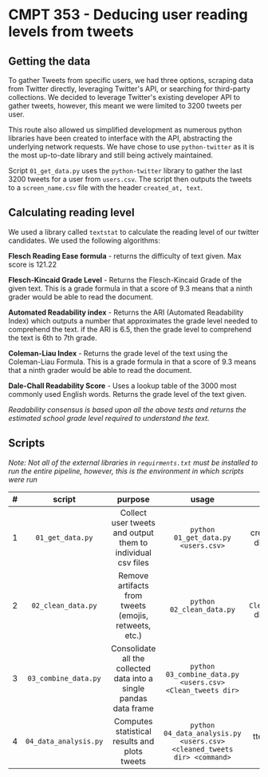 # CMPT 353 - Deducing user reading levels from tweets
## Getting the data
To gather Tweets from specific users, we had three options, scraping data from Twitter directly, leveraging Twitter's API, or searching for third-party collections.
We decided to leverage Twitter's existing developer API to gather tweets, however, this meant we were limited to 3200 tweets per user.

This route also allowed us simplified development as numerous python libraries have been created to interface with the API, abstracting the underlying network requests.
We have chose to use `python-twitter` as it is the most up-to-date library and still being actively maintained.

Script `01_get_data.py` uses the `python-twitter` library to gather the last 3200 tweets for a user from `users.csv`. 
The script then outputs the tweets to a `screen_name.csv` file with the header `created_at, text`.

## Calculating reading level
We used a library called `textstat` to calculate the reading level of our twitter candidates. We used the following algorithms:

**Flesch Reading Ease formula** - returns the difficulty of text given. Max score is 121.22

**Flesch-Kincaid Grade Level** - Returns the Flesch-Kincaid Grade of the given text. This is a grade formula in that a score of 9.3 means that a ninth grader would be able to read the document.

**Automated Readability index** - Returns the ARI (Automated Readability Index) which outputs a number that approximates the grade level needed to comprehend the text.
if the ARI is 6.5, then the grade level to comprehend the text is 6th to 7th grade.

**Coleman-Liau Index** - Returns the grade level of the text using the Coleman-Liau Formula. This is a grade formula in that a score of 9.3 means that a ninth grader would be able to read the document.

**Dale-Chall Readability Score** - Uses a lookup table of the 3000 most commonly used English words. Returns the grade level of the text given.

_Readability consensus is based upon all the above tests and returns the estimated school grade level required to understand the text._

## Scripts

_Note: Not all of the external libraries in `requirments.txt` must be installed to run the entire pipeline, however, this is the environment in which scripts were run_

| # | script | purpose | usage | output | comment |
| :---: | :---: | :---: | :---: | :---: | :---: |
| 1 | `01_get_data.py` | Collect user tweets and output them to individual csv files | `python 01_get_data.py <users.csv>` | creates `user_tweets` directory and files | **Can not be run without a new Twitter API Key** |
| 2 | `02_clean_data.py` | Remove artifacts from tweets (emojis, retweets, etc.) | `python 02_clean_data.py` | creates `Cleaned_user_tweets` directory and files | - |
| 3 | `03_combine_data.py` | Consolidate all the collected data into a single pandas data frame | `python 03_combine_data.py <users.csv> <Clean_tweets dir>` | - |**helper library** which should not be run independently |
| 4 | `04_data_analysis.py` | Computes statistical results and plots tweets | `python 04_data_analysis.py <users.csv> <cleaned_tweets dir> <command>` | ttest computations and plots | main entry point to analysis |